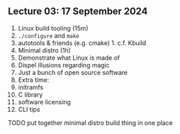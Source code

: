 ## Lecture 03: 17 September 2024

1. Linux build tooling (15m)
  1. `./configure` and `make`
  1. autotools & friends (e.g. cmake)
    1. c.f. Kbuild
1. Minimal distro (1h)
  1. Demonstrate what Linux is made of
  1. Dispel illusions regarding magic
  1. Just a bunch of open source software
1. Extra time:
  1. initramfs
  1. C library
  1. software licensing
  1. CLI tips

TODO put together minimal distro build thing in one place
